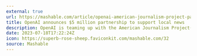 ```yaml
---
external: true
url: https://mashable.com/article/openai-american-journalism-project-partnership-support-local-news
title: OpenAI announces $5 million partnership to support local news
description: OpenAI is teaming up with the American Journalism Project(opens in a new tab) (AJP) to support local news, a significant move for AI and the future of media.
date: 2023-07-18T17:22:24Z
icon: https://superb-rose-sheep.faviconkit.com/mashable.com/32
source: Mashable
---
```

